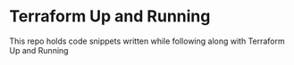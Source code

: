 # Terraform Up and Running

This repo holds code snippets written while following along with Terraform Up and Running